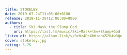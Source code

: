 ```yaml
---
title: STOKELEY
date: 2019-07-24T11:05:00+0100
release: 2018-11-30T12:00:00+0000
authors:
  - title: Ski Mask the Slump God
    url: https://last.fm/music/Ski+Mask+the+Slump+God
listen_of: https://album.link/s/0z0z4DcXhHiobX5ZKAw8Qn
cover: stokeley.jpg
rating: 3.75
---
```

